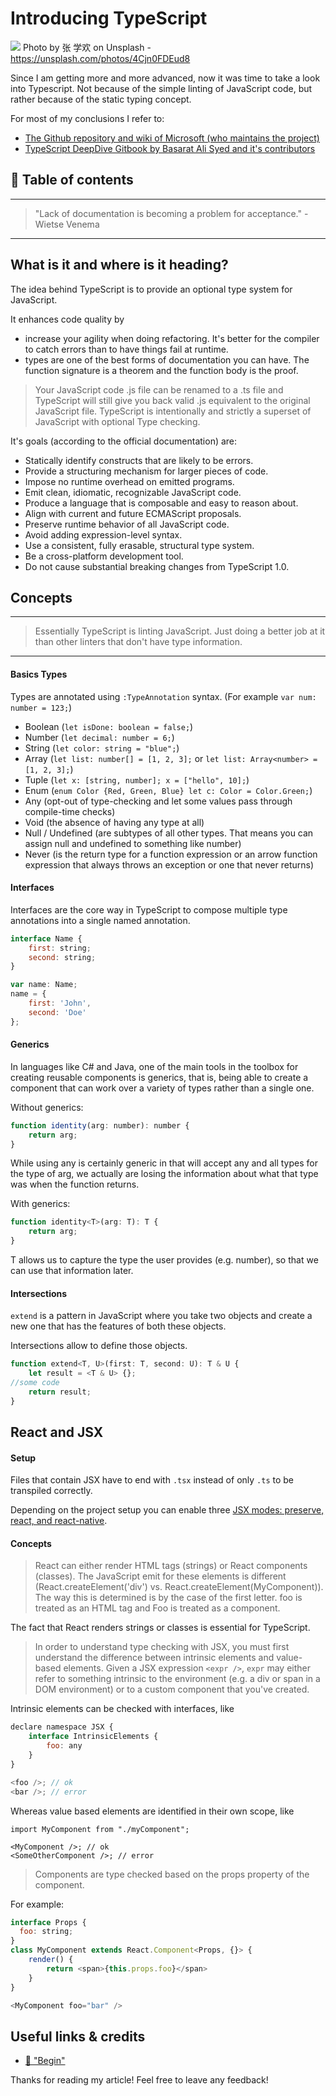 # Introducing TypeScript

[<img src="https://images.unsplash.com/photo-1498309313100-e308c8946b45?dpr=2&auto=format&fit=crop&w=1080&h=1620&q=80&cs=tinysrgb&crop=">](
https://unsplash.com/photos/4Cjn0FDEud8)
Photo by 张 学欢 on Unsplash - https://unsplash.com/photos/4Cjn0FDEud8


Since I am getting more and more advanced, now it was time to take a look into Typescript. Not because of the simple linting of JavaScript code, but rather because of the static typing concept.

For most of my conclusions I refer to: 

- [The Github repository and wiki of Microsoft (who maintains the project)](https://github.com/Microsoft/TypeScript/wiki/TypeScript-Design-Goals)
- [TypeScript DeepDive Gitbook by Basarat Ali Syed and it's contributors](https://basarat.gitbooks.io/typescript/docs/why-typescript.html)


## 📄 Table of contents


---
> "Lack of documentation is becoming a problem for acceptance." - Wietse Venema

---

## What is it and where is it heading?

The idea behind TypeScript is to provide an optional type system for JavaScript. 

It enhances code quality by
- increase your agility when doing refactoring. It's better for the compiler to catch errors than to have things fail at runtime.
- types are one of the best forms of documentation you can have. The function signature is a theorem and the function body is the proof.

> Your JavaScript code .js file can be renamed to a .ts file and TypeScript will still give you back valid .js equivalent to the original JavaScript file. TypeScript is intentionally and strictly a superset of JavaScript with optional Type checking.

It's goals (according to the official documentation) are:
- Statically identify constructs that are likely to be errors.
- Provide a structuring mechanism for larger pieces of code.
- Impose no runtime overhead on emitted programs.
- Emit clean, idiomatic, recognizable JavaScript code.
- Produce a language that is composable and easy to reason about.
- Align with current and future ECMAScript proposals.
- Preserve runtime behavior of all JavaScript code.
- Avoid adding expression-level syntax.
- Use a consistent, fully erasable, structural type system.
- Be a cross-platform development tool.
- Do not cause substantial breaking changes from TypeScript 1.0.

## Concepts

___
> Essentially TypeScript is linting JavaScript. Just doing a better job at it than other linters that don't have type information.
___

#### Basics Types

Types are annotated using `:TypeAnnotation` syntax. (For example `var num: number = 123;`)

- Boolean (`let isDone: boolean = false;`)
- Number (`let decimal: number = 6;`)
- String (`let color: string = "blue";`)
- Array  (`let list: number[] = [1, 2, 3];` or `let list: Array<number> = [1, 2, 3];`)
- Tuple (`let x: [string, number]; x = ["hello", 10];`)
- Enum (`enum Color {Red, Green, Blue} let c: Color = Color.Green;`)
- Any (opt-out of type-checking and let some values pass through compile-time checks)
- Void (the absence of having any type at all)
- Null / Undefined (are subtypes of all other types. That means you can assign null and undefined to something like number)
- Never (is the return type for a function expression or an arrow function expression that always throws an exception or one that never returns)

#### Interfaces

Interfaces are the core way in TypeScript to compose multiple type annotations into a single named annotation.

```javascript 
interface Name {
    first: string;
    second: string;
}

var name: Name;
name = {
    first: 'John',
    second: 'Doe'
};
```

#### Generics

In languages like C# and Java, one of the main tools in the toolbox for creating reusable components is generics, that is, being able to create a component that can work over a variety of types rather than a single one. 

Without generics:
```javascript
function identity(arg: number): number {
    return arg;
}
```
While using any is certainly generic in that will accept any and all types for the type of arg, we actually are losing the information about what that type was when the function returns.


With generics:
```javascript
function identity<T>(arg: T): T {
    return arg;
}
```
T allows us to capture the type the user provides (e.g. number), so that we can use that information later.


#### Intersections

`extend` is a pattern in JavaScript where you take two objects and create a new one that has the features of both these objects.

Intersections allow to define those objects.

```javascript
function extend<T, U>(first: T, second: U): T & U {
    let result = <T & U> {};
//some code
    return result;
}
```

## React and JSX

#### Setup

Files that contain JSX have to end with `.tsx` instead of only `.ts` to be transpiled correctly.

Depending on the project setup you can enable three [JSX modes: preserve, react, and react-native](https://github.com/Microsoft/TypeScript-Handbook/blob/master/pages/JSX.md#basic-usage).


#### Concepts

> React can either render HTML tags (strings) or React components (classes). The JavaScript emit for these elements is different (React.createElement('div') vs. React.createElement(MyComponent)). The way this is determined is by the case of the first letter. foo is treated as an HTML tag and Foo is treated as a component.

The fact that React renders strings or classes is essential for TypeScript. 

> In order to understand type checking with JSX, you must first understand the difference between intrinsic elements and value-based elements. Given a JSX expression `<expr />`, `expr` may either refer to something intrinsic to the environment (e.g. a div or span in a DOM environment) or to a custom component that you've created.

Intrinsic elements can be checked with interfaces, like 
```javascript
declare namespace JSX {
    interface IntrinsicElements {
        foo: any
    }
}

<foo />; // ok
<bar />; // error
```
Whereas value based elements are identified in their own scope, like

```javscript
import MyComponent from "./myComponent";

<MyComponent />; // ok
<SomeOtherComponent />; // error
```

> Components are type checked based on the props property of the component.

For example:

```javascript
interface Props {
  foo: string;
}
class MyComponent extends React.Component<Props, {}> {
    render() {
        return <span>{this.props.foo}</span>
    }
}

<MyComponent foo="bar" />
```







## Useful links & credits
- [📄 "Begin"](afgafgadgads)



Thanks for reading my article! Feel free to leave any feedback! 


<!-- Written by Daniel Deutsch (deudan1010@gmail.com) -->

